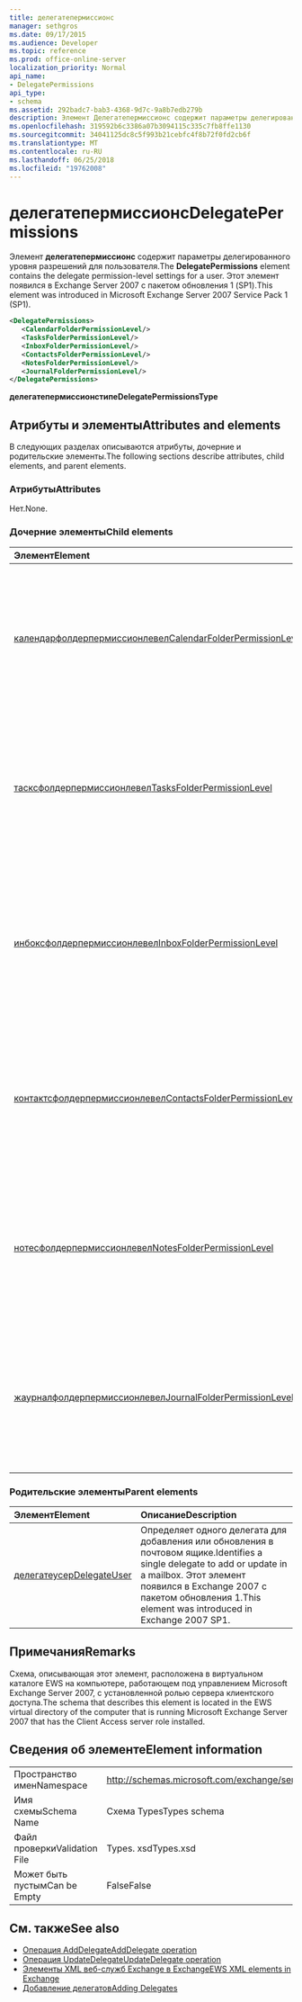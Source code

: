 ```yaml
---
title: делегатепермиссионс
manager: sethgros
ms.date: 09/17/2015
ms.audience: Developer
ms.topic: reference
ms.prod: office-online-server
localization_priority: Normal
api_name:
- DelegatePermissions
api_type:
- schema
ms.assetid: 292badc7-bab3-4368-9d7c-9a8b7edb279b
description: Элемент Делегатепермиссионс содержит параметры делегированного уровня разрешений для пользователя. Этот элемент появился в Exchange Server 2007 с пакетом обновления 1 (SP1).
ms.openlocfilehash: 319592b6c3386a07b3094115c335c7fb8ffe1130
ms.sourcegitcommit: 34041125dc8c5f993b21cebfc4f8b72f0fd2cb6f
ms.translationtype: MT
ms.contentlocale: ru-RU
ms.lasthandoff: 06/25/2018
ms.locfileid: "19762008"
---
```

# <a name="delegatepermissions"></a><span data-ttu-id="63813-104">делегатепермиссионс</span><span class="sxs-lookup"><span data-stu-id="63813-104">DelegatePermissions</span></span>

<span data-ttu-id="63813-105">Элемент **делегатепермиссионс** содержит параметры делегированного уровня разрешений для пользователя.</span><span class="sxs-lookup"><span data-stu-id="63813-105">The **DelegatePermissions** element contains the delegate permission-level settings for a user.</span></span> <span data-ttu-id="63813-106">Этот элемент появился в Exchange Server 2007 с пакетом обновления 1 (SP1).</span><span class="sxs-lookup"><span data-stu-id="63813-106">This element was introduced in Microsoft Exchange Server 2007 Service Pack 1 (SP1).</span></span> 
  
```xml
<DelegatePermissions>
   <CalendarFolderPermissionLevel/>
   <TasksFolderPermissionLevel/>
   <InboxFolderPermissionLevel/>
   <ContactsFolderPermissionLevel/>
   <NotesFolderPermissionLevel/>
   <JournalFolderPermissionLevel/>
</DelegatePermissions>
```

<span data-ttu-id="63813-107">**делегатепермиссионстипе**</span><span class="sxs-lookup"><span data-stu-id="63813-107">**DelegatePermissionsType**</span></span>

## <a name="attributes-and-elements"></a><span data-ttu-id="63813-108">Атрибуты и элементы</span><span class="sxs-lookup"><span data-stu-id="63813-108">Attributes and elements</span></span>

<span data-ttu-id="63813-109">В следующих разделах описываются атрибуты, дочерние и родительские элементы.</span><span class="sxs-lookup"><span data-stu-id="63813-109">The following sections describe attributes, child elements, and parent elements.</span></span>
  
### <a name="attributes"></a><span data-ttu-id="63813-110">Атрибуты</span><span class="sxs-lookup"><span data-stu-id="63813-110">Attributes</span></span>

<span data-ttu-id="63813-111">Нет.</span><span class="sxs-lookup"><span data-stu-id="63813-111">None.</span></span>
  
### <a name="child-elements"></a><span data-ttu-id="63813-112">Дочерние элементы</span><span class="sxs-lookup"><span data-stu-id="63813-112">Child elements</span></span>

|<span data-ttu-id="63813-113">**Элемент**</span><span class="sxs-lookup"><span data-stu-id="63813-113">**Element**</span></span>|<span data-ttu-id="63813-114">**Описание**</span><span class="sxs-lookup"><span data-stu-id="63813-114">**Description**</span></span>|
|:-----|:-----|
|[<span data-ttu-id="63813-115">календарфолдерпермиссионлевел</span><span class="sxs-lookup"><span data-stu-id="63813-115">CalendarFolderPermissionLevel</span></span>](calendarfolderpermissionlevel.md) <br/> |<span data-ttu-id="63813-116">Содержит разрешения для папки календаря по умолчанию.</span><span class="sxs-lookup"><span data-stu-id="63813-116">Contains the permissions for the default Calendar folder.</span></span> <span data-ttu-id="63813-117">Этот элемент появился в Exchange 2007 с пакетом обновления 1.</span><span class="sxs-lookup"><span data-stu-id="63813-117">This element was introduced in Exchange 2007 SP1.</span></span>  <br/> |
|[<span data-ttu-id="63813-118">тасксфолдерпермиссионлевел</span><span class="sxs-lookup"><span data-stu-id="63813-118">TasksFolderPermissionLevel</span></span>](tasksfolderpermissionlevel.md) <br/> |<span data-ttu-id="63813-119">Содержит разрешения для папки задач по умолчанию.</span><span class="sxs-lookup"><span data-stu-id="63813-119">Contains the permissions for the default Task folder.</span></span> <span data-ttu-id="63813-120">Этот элемент появился в Exchange 2007 с пакетом обновления 1.</span><span class="sxs-lookup"><span data-stu-id="63813-120">This element was introduced in Exchange 2007 SP1.</span></span>  <br/> |
|[<span data-ttu-id="63813-121">инбоксфолдерпермиссионлевел</span><span class="sxs-lookup"><span data-stu-id="63813-121">InboxFolderPermissionLevel</span></span>](inboxfolderpermissionlevel.md) <br/> |<span data-ttu-id="63813-122">Содержит разрешения для папки "Входящие", используемой по умолчанию.</span><span class="sxs-lookup"><span data-stu-id="63813-122">Contains the permissions for the default Inbox folder.</span></span> <span data-ttu-id="63813-123">Этот элемент появился в Exchange 2007 с пакетом обновления 1.</span><span class="sxs-lookup"><span data-stu-id="63813-123">This element was introduced in Exchange 2007 SP1.</span></span>  <br/> |
|[<span data-ttu-id="63813-124">контактсфолдерпермиссионлевел</span><span class="sxs-lookup"><span data-stu-id="63813-124">ContactsFolderPermissionLevel</span></span>](contactsfolderpermissionlevel.md) <br/> |<span data-ttu-id="63813-125">Содержит разрешения для папки "Контакты" по умолчанию.</span><span class="sxs-lookup"><span data-stu-id="63813-125">Contains the permissions for the default Contacts folder.</span></span> <span data-ttu-id="63813-126">Этот элемент появился в Exchange 2007 с пакетом обновления 1.</span><span class="sxs-lookup"><span data-stu-id="63813-126">This element was introduced in Exchange 2007 SP1.</span></span>  <br/> |
|[<span data-ttu-id="63813-127">нотесфолдерпермиссионлевел</span><span class="sxs-lookup"><span data-stu-id="63813-127">NotesFolderPermissionLevel</span></span>](notesfolderpermissionlevel.md) <br/> |<span data-ttu-id="63813-128">Содержит разрешения для папки заметок по умолчанию.</span><span class="sxs-lookup"><span data-stu-id="63813-128">Contains the permissions for the default Notes folder.</span></span> <span data-ttu-id="63813-129">Этот элемент появился в Exchange 2007 с пакетом обновления 1.</span><span class="sxs-lookup"><span data-stu-id="63813-129">This element was introduced in Exchange 2007 SP1.</span></span>  <br/> |
|[<span data-ttu-id="63813-130">жаурналфолдерпермиссионлевел</span><span class="sxs-lookup"><span data-stu-id="63813-130">JournalFolderPermissionLevel</span></span>](journalfolderpermissionlevel.md) <br/> |<span data-ttu-id="63813-131">Содержит разрешения для папки журнала по умолчанию.</span><span class="sxs-lookup"><span data-stu-id="63813-131">Contains the permissions for the default Journal folder.</span></span> <span data-ttu-id="63813-132">Этот элемент появился в Exchange 2007 с пакетом обновления 1.</span><span class="sxs-lookup"><span data-stu-id="63813-132">This element was introduced in Exchange 2007 SP1.</span></span>  <br/> |
   
### <a name="parent-elements"></a><span data-ttu-id="63813-133">Родительские элементы</span><span class="sxs-lookup"><span data-stu-id="63813-133">Parent elements</span></span>

|<span data-ttu-id="63813-134">**Элемент**</span><span class="sxs-lookup"><span data-stu-id="63813-134">**Element**</span></span>|<span data-ttu-id="63813-135">**Описание**</span><span class="sxs-lookup"><span data-stu-id="63813-135">**Description**</span></span>|
|:-----|:-----|
|[<span data-ttu-id="63813-136">делегатеусер</span><span class="sxs-lookup"><span data-stu-id="63813-136">DelegateUser</span></span>](delegateuser.md) <br/> |<span data-ttu-id="63813-137">Определяет одного делегата для добавления или обновления в почтовом ящике.</span><span class="sxs-lookup"><span data-stu-id="63813-137">Identifies a single delegate to add or update in a mailbox.</span></span> <span data-ttu-id="63813-138">Этот элемент появился в Exchange 2007 с пакетом обновления 1.</span><span class="sxs-lookup"><span data-stu-id="63813-138">This element was introduced in Exchange 2007 SP1.</span></span>  <br/> |
   
## <a name="remarks"></a><span data-ttu-id="63813-139">Примечания</span><span class="sxs-lookup"><span data-stu-id="63813-139">Remarks</span></span>

<span data-ttu-id="63813-140">Схема, описывающая этот элемент, расположена в виртуальном каталоге EWS на компьютере, работающем под управлением Microsoft Exchange Server 2007, с установленной ролью сервера клиентского доступа.</span><span class="sxs-lookup"><span data-stu-id="63813-140">The schema that describes this element is located in the EWS virtual directory of the computer that is running Microsoft Exchange Server 2007 that has the Client Access server role installed.</span></span>
  
## <a name="element-information"></a><span data-ttu-id="63813-141">Сведения об элементе</span><span class="sxs-lookup"><span data-stu-id="63813-141">Element information</span></span>

|||
|:-----|:-----|
|<span data-ttu-id="63813-142">Пространство имен</span><span class="sxs-lookup"><span data-stu-id="63813-142">Namespace</span></span>  <br/> |http://schemas.microsoft.com/exchange/services/2006/types  <br/> |
|<span data-ttu-id="63813-143">Имя схемы</span><span class="sxs-lookup"><span data-stu-id="63813-143">Schema Name</span></span>  <br/> |<span data-ttu-id="63813-144">Схема Types</span><span class="sxs-lookup"><span data-stu-id="63813-144">Types schema</span></span>  <br/> |
|<span data-ttu-id="63813-145">Файл проверки</span><span class="sxs-lookup"><span data-stu-id="63813-145">Validation File</span></span>  <br/> |<span data-ttu-id="63813-146">Types. xsd</span><span class="sxs-lookup"><span data-stu-id="63813-146">Types.xsd</span></span>  <br/> |
|<span data-ttu-id="63813-147">Может быть пустым</span><span class="sxs-lookup"><span data-stu-id="63813-147">Can be Empty</span></span>  <br/> |<span data-ttu-id="63813-148">False</span><span class="sxs-lookup"><span data-stu-id="63813-148">False</span></span>  <br/> |
   
## <a name="see-also"></a><span data-ttu-id="63813-149">См. также</span><span class="sxs-lookup"><span data-stu-id="63813-149">See also</span></span>

- [<span data-ttu-id="63813-150">Операция AddDelegate</span><span class="sxs-lookup"><span data-stu-id="63813-150">AddDelegate operation</span></span>](adddelegate-operation.md) 
- [<span data-ttu-id="63813-151">Операция UpdateDelegate</span><span class="sxs-lookup"><span data-stu-id="63813-151">UpdateDelegate operation</span></span>](updatedelegate-operation.md)
- [<span data-ttu-id="63813-152">Элементы XML веб-служб Exchange в Exchange</span><span class="sxs-lookup"><span data-stu-id="63813-152">EWS XML elements in Exchange</span></span>](ews-xml-elements-in-exchange.md)
- [<span data-ttu-id="63813-153">Добавление делегатов</span><span class="sxs-lookup"><span data-stu-id="63813-153">Adding Delegates</span></span>](http://msdn.microsoft.com/library/3a744150-66a3-4a13-9433-793603ba5038%28Office.15%29.aspx)

